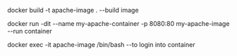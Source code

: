 docker build -t apache-image . --build image

docker run -dit --name my-apache-container -p 8080:80 my-apache-image --run container

docker exec -it apache-image /bin/bash  --to login into container  